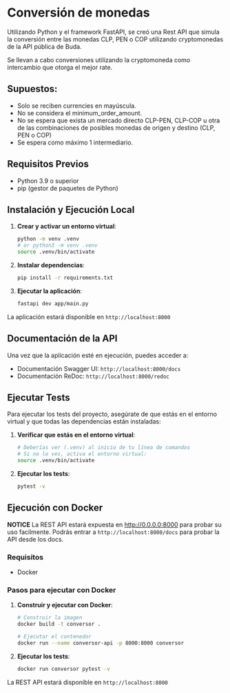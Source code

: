 # Conversión de monedas

Utilizando Python y el framework FastAPI, se creó una Rest API que simula la conversión entre las monedas CLP, PEN o COP utilizando cryptomonedas de la API pública de Buda.

Se llevan a cabo conversiones utilizando la cryptomoneda como intercambio que otorga el mejor rate.


## Supuestos:
- Solo se reciben currencies en mayúscula.
- No se considera el minimum_order_amount.
- No se espera que exista un mercado directo CLP-PEN, CLP-COP u otra de las combinaciones de posibles monedas de origen y destino (CLP, PEN o COP)
- Se espera como máximo 1 intermediario.

## Requisitos Previos
- Python 3.9 o superior
- pip (gestor de paquetes de Python)

## Instalación y Ejecución Local

1. **Crear y activar un entorno virtual**:
   ```bash
   python -m venv .venv
   # or python3 -m venv .venv
   source .venv/bin/activate
   ```

2. **Instalar dependencias**:
   ```bash
   pip install -r requirements.txt
   ```

3. **Ejecutar la aplicación**:
   ```bash
   fastapi dev app/main.py
   ```

La aplicación estará disponible en `http://localhost:8000`

## Documentación de la API
Una vez que la aplicación esté en ejecución, puedes acceder a:
- Documentación Swagger UI: `http://localhost:8000/docs`
- Documentación ReDoc: `http://localhost:8000/redoc`

## Ejecutar Tests
Para ejecutar los tests del proyecto, asegúrate de que estás en el entorno virtual y que todas las dependencias están instaladas:

1. **Verificar que estás en el entorno virtual**:
   ```bash
   # Deberías ver (.venv) al inicio de tu línea de comandos
   # Si no lo ves, activa el entorno virtual:
   source .venv/bin/activate
   ```

2. **Ejecutar los tests**:
   ```bash
   pytest -v
   ```

## Ejecución con Docker

**NOTICE** La REST API estará expuesta en http://0.0.0.0:8000 para probar su uso facilmente. Podrás entrar a `http://localhost:8000/docs` para probar la API desde los docs. 

### Requisitos
- Docker

### Pasos para ejecutar con Docker

1. **Construir y ejecutar con Docker**:
     ```bash
   # Construir la imagen
   docker build -t conversor .

   # Ejecutar el contenedor
   docker run --name conversor-api -p 8000:8000 conversor
   ```

2. **Ejecutar los tests**:
   ```bash
   docker run conversor pytest -v
   ```

La REST API estará disponible en `http://localhost:8000`